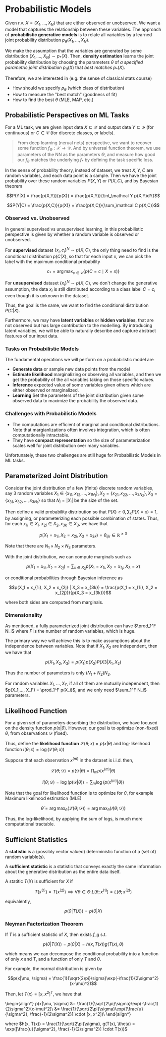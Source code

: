 # Probabilistic Models

Given r.v. $X = (X_1,..., X_N)$ that are either observed or unobserved. We want a model that captures the relationship between these variables. The approach of __probabilistic generative models__ is to relate all variables by a learned joint probability distribution $p_\theta(X_1,...,X_N)$.

We make the assumption that the variables are generated by some distribution $(X_1,..., X_N) \sim p_*(X)$. Then, __density estimation__ learns the joint probability distribution by choosing the parameters $\theta$ of _a specified parametric joint distribution_ $p_\theta(X)$ that _best matches_ $p_*(X)$. 

Therefore, we are interested in (e.g. the sense of classical stats course)
 - How should we specify $p_\theta$ (which class of distribution)
 - How to measure the "best match" (goodness of fit)
 - How to find the best $\theta$ (MLE, MAP, etc.)

## Probabilistic Perspectives on ML Tasks

For a ML task, we are given input data $X\subseteq \mathcal X$ and output data $Y\subseteq \mathcal Y$ (for continuous) or $C\in\mathcal C$ (for discrete classes, or labels). 

> From deep learning (nerual nets) perspective, we want to recover some function $f_\Theta: \mathcal X\rightarrow \mathcal Y$. And by universal function theorem, we use parameters of the NN as the parameters $\Theta$, and measure how good our $f_\theta$ matches the underlying $f_*$ by defining the task specific loss. 

In the sense of probability theory, instead of dataset, we treat $X, Y,C$ are random variables, and each data point is a sample. Then we have the joint probability over these random variables $P(X, Y)$ or $P(X,C)$, and by Bayesian theorem

$$P(Y|X) = \frac{p(X,Y)}{p(X)} = \frac{p(X,Y)}{\int_\mathcal Y p(X,Y)dY}$$

$$P(Y|C) = \frac{p(X,C)}{p(X)} = \frac{p(X,C)}{\sum_\mathcal C p(X,C)}$$

### Observed vs. Unobserved

In general supervised vs unsupervised learning, in this probabilistic perspective is given by whether a random variable is observed or unobserved.

For __supervised__ dataset $\{x_i, c_i\}^N \sim p(X, C)$, the only thing need to find is the conditional distribution $p(C|X)$, so that for each input $x$, we can pick the label with the maximum conditional probability

$$c_* = \arg\max_{c\in\mathcal C}\{p(C=c\mid X=x)\}$$

For __unsupervised__ dataset $\{x_i\}^N \sim p(X, C)$, we don't change the generative assumption, the data $x_i$ is still distributed according to a class label $C=c_i$ even though it is unknown in the dataset. 

Thus, the goal is the same, we want to find the conditional distribution $P(C|X)$.

Furthermore, we may have __latent variables__ or __hidden variables__, that are not observed but has large contribution to the modelling. By introducing latent variables, we will be able to naturally describe and capture abstract features of our input data.

### Tasks on Probabilistic  Models

The fundamental operations we will perform on a probabilistic model are
- __Generate data__ or sample new data points from the model
- __Estimate likelihood__ marginalizing or observing all variables, and then we get the probability of the all variables taking on those specific values. 
- __Inference__ expected value of some variables given others which are either observed or marginalized.
- __Learning__ Set the parameters of the joint distribution given some observed data to maximize the probability the observed data.

### Challenges with Probabilistic Models
- The computations are efficient of marginal and conditional distributions. Note that margianlizations often involves integration, which is often computationally intractable. 
- They have __compact representation__ so the size of parameterization scales well for joint distribution over many variables.

Unfortunately, these two challenges are still huge for Probabilistic Models in ML tasks. 

## Parameterized Joint Distribution

Consider the joint distribution of a few (finite) discrete random variables, say 3 random variables $X_1 \in \{x_{11}, x_{12}, ..., x_{1N_1}\}, X_2 = \{x_{21}, x_{22}, ..., x_{2N_2}\}, X_3 =\{x_{31}, x_{32}, ..., x_{3N_1}\}$ so that $N_i = |X_i|$ be the size of the set. 

Then define a valid probability distribution so that $P(X)\geq 0, \sum_x P(X=x) = 1$, by assigning, or parameterizing each possible combination of states. Thus, for each $x_{1i}\in X_1, x_{2j}\in X_2, x_{3k}\in X_3$, we have that 

$$p(X_1 = x_{1i}, X_2 = x_{2j}, X_3 = x_{3k}) = \theta_{ijk} \in \mathbb R^{\geq 0}$$

Note that there are $N_1\times N_2\times N_3$ parameters. 

With the joint distribution, we can compute marginals such as 

$$p(X_1 = x_{1i}, X_2 = x_{2j}) = \sum_{x\in X_3} p(X_1 = x_{1i}, X_2 = x_{2j}, X_3=x)$$

or conditional probabilities through Bayesian inference as 

$$p(X_1 = x_{1i}, X_2 = x_{2j} | X_3 = x_{3k}) = \frac{p(X_1 = x_{1i}, X_2 = x_{2j})}{p(X_3 = x_{3k})}$$

where both sides are computed from marginals. 

### Dimensionality 
As mentioned, a fully parameterized joint distribution can have $\prod_1^F N_i$ where $F$ is the number of random variables, which is huge. 

The primary way we will achieve this is to make assumptions about the independence between variables. Note that if $X_1, X_2$ are independent, then we have that 

$$p(X_1, X_2, X_3) = p(X_1)p(X_2)P(X3|X_1, X_2)$$

Thus the number of parameters is only $(N_1 + N_2)N_3$. 

For random variables $X_1,...,X_F$, if all of them are mutually independent, then $p(X_1,..., X_F) = \prod_1^F p(X_i)$, and we only need $\sum_1^F N_i$ parameters. 

## Likelihood Function

For a given set of parameters describing the distribution, we have focused on the density function $p(x|\theta)$. However, our goal is to optimize (non-fixed) $\theta$, from observations $\mathcal D$ (fixed).

Thus, define the __likelihood function__ $\mathcal L(\theta; x) = p(x|\theta)$ and log-likelihood function $l(\theta; x) = \log(\mathcal L(\theta; x))$

Suppose that each observation $x^{(m)}$ in the dataset is i.i.d. then, 

$$\mathcal L(\theta; \mathcal D) = p( \mathcal D|\theta) = \prod_m p(x^{(m)}|\theta)$$

$$l(\theta; \mathcal D) = \log(p( \mathcal D|\theta)) = \sum_m \log(p(x^{(m)}|\theta))$$

Note that the goal for likelihood function is to optimize for $\theta$, for example Maximum likelihood estimation (MLE)

$$\hat\theta = \arg\max_\theta(\mathcal L(\theta; \mathcal D)) = \arg\max_\theta(\mathcal l(\theta; \mathcal D))$$

Thus, the log-likelihood, by applying the sum of logs, is much more computational tractable. 

## Sufficient Statistics

A __statistic__ is a (possibly vector valued) deterministic function of a (set of) random variable(s).

A __sufficient statistic__ is a statistic that conveys exactly the same information about the generative distribution as the entire data itself. 

A statitic $T(X)$ is sufficient for $X$ if 

$$T(x^{(1)}) = T(x^{(2)})\implies \forall \theta\in\Theta. L(\theta; x^{(1)}) = L(\theta; x^{(2)})$$

equivalently, 

$$p(\theta | T(X)) = p(\theta | X)$$

### Neyman Factorization Theorem
If $T$ is a sufficient statistic of $X$, then exists $f, g$ s.t. 

$$p(\theta | T(X)) = p(\theta | X) = h(x, T(x)) g(T(x), \theta)$$

which means we can decompose the conditional probability into a function of only $x$ and $T$, and a function of only $T$ and $\theta$. 

For example, the normal distribution is given by 

$$p(x|\mu, \sigma) = \frac{1}{\sqrt{2\pi}\sigma}\exp(-\frac{1}{2\sigma^2}(x-\mu)^2)$$

Then, let $T(x) = [x, x^2]^T$, we have that 

\begin{align*}
p(x|\mu, \sigma) &= \frac{1}{\sqrt{2\pi}\sigma}\exp(-\frac{1}{2\sigma^2}(x-\mu)^2)\\
&= \frac{1}{\sqrt{2\pi}\sigma}\exp([\frac{u}{\sigma^2}, \frac{-1}{2\sigma^2}] \cdot [x, x^2])\\
\end{align*}

where $h(x, T(x)) =  \frac{1}{\sqrt{2\pi}\sigma}, g(T(x), \theta) = \exp([\frac{u}{\sigma^2}, \frac{-1}{2\sigma^2}] \cdot T(x))$
